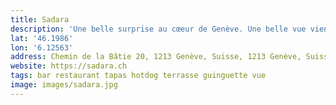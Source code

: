 ```yaml
---
title: Sadara
description: 'Une belle surprise au cœeur de Genève. Une belle vue vient compléter cette buvette atypique avec cette pelouse.'
lat: '46.1986'
lon: '6.12563'
address: Chemin de la Bâtie 20, 1213 Genève, Suisse, 1213 Genève, Suisse
website: https://sadara.ch
tags: bar restaurant tapas hotdog terrasse guinguette vue
image: images/sadara.jpg
---
```

